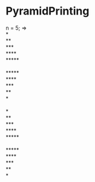 # PyramidPrinting
n = 5; =>
<br>
\* <br>
** <br>
*** <br>
**** <br>
***** <br>
<br>
***** <br>
**** <br> 
*** <br>
** <br>
\* <br>
<br>
   \* <br>
   ** <br>
  *** <br>
 **** <br>
***** <br>
<br>
***** <br>
 **** <br>
  *** <br>
   ** <br>
    \* <br>
